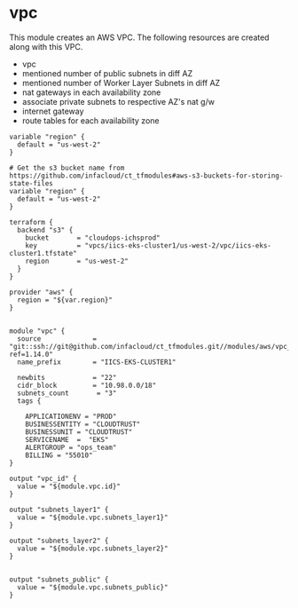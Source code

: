 # vpc

This module creates an AWS VPC. The following resources are created along with this VPC.
* vpc
* mentioned number of public subnets in diff AZ
* mentioned number of Worker Layer Subnets in diff AZ
* nat gateways in each availability zone
* associate private subnets to respective AZ's nat g/w
* internet gateway
* route tables for each availability zone

```
variable "region" {
  default = "us-west-2"
}

# Get the s3 bucket name from https://github.com/infacloud/ct_tfmodules#aws-s3-buckets-for-storing-state-files
variable "region" {
  default = "us-west-2"
}

terraform {
  backend "s3" {
    bucket       = "cloudops-ichsprod"
    key          = "vpcs/iics-eks-cluster1/us-west-2/vpc/iics-eks-cluster1.tfstate"
    region       = "us-west-2"
  }
}

provider "aws" {
  region = "${var.region}"
} 


module "vpc" {
  source             = "git::ssh://git@github.com/infacloud/ct_tfmodules.git//modules/aws/vpc_eks?ref=1.14.0"
  name_prefix        = "IICS-EKS-CLUSTER1"
  
  newbits            = "22" 
  cidr_block         = "10.98.0.0/18"
  subnets_count       = "3"   
  tags {
    
    APPLICATIONENV = "PROD"
    BUSINESSENTITY = "CLOUDTRUST"
    BUSINESSUNIT = "CLOUDTRUST"
    SERVICENAME  =  "EKS"
    ALERTGROUP = "ops_team"
    BILLING = "55010"   
}

output "vpc_id" {
  value = "${module.vpc.id}"
}

output "subnets_layer1" {
  value = "${module.vpc.subnets_layer1}"
}

output "subnets_layer2" {
  value = "${module.vpc.subnets_layer2}"
}


output "subnets_public" {
  value = "${module.vpc.subnets_public}"
}

```

